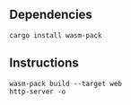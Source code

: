## Dependencies

```
cargo install wasm-pack
```

## Instructions 

```
wasm-pack build --target web
http-server -o
```
